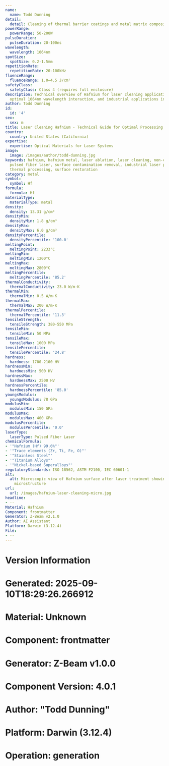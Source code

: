 ```yaml
---
name:
  name: Todd Dunning
detail:
  detail: Cleaning of thermal barrier coatings and metal matrix composites
powerRange:
  powerRange: 50-200W
pulseDuration:
  pulseDuration: 20-100ns
wavelength:
  wavelength: 1064nm
spotSize:
  spotSize: 0.2-1.5mm
repetitionRate:
  repetitionRate: 20-100kHz
fluenceRange:
  fluenceRange: 1.0–4.5 J/cm²
safetyClass:
  safetyClass: Class 4 (requires full enclosure)
description: Technical overview of Hafnium for laser cleaning applications, including
  optimal 1064nm wavelength interaction, and industrial applications in surface preparation.
author: Todd Dunning
id:
  id: '4'
sex:
  sex: m
title: Laser Cleaning Hafnium - Technical Guide for Optimal Processing
country:
  country: United States (California)
expertise:
  expertise: Optical Materials for Laser Systems
image:
  image: /images/author/todd-dunning.jpg
keywords: hafnium, hafnium metal, laser ablation, laser cleaning, non-contact cleaning,
  pulsed fiber laser, surface contamination removal, industrial laser parameters,
  thermal processing, surface restoration
category: metal
symbol:
  symbol: Hf
formula:
  formula: Hf
materialType:
  materialType: metal
density:
  density: 13.31 g/cm³
densityMin:
  densityMin: 1.8 g/cm³
densityMax:
  densityMax: 6.0 g/cm³
densityPercentile:
  densityPercentile: '100.0'
meltingPoint:
  meltingPoint: 2233°C
meltingMin:
  meltingMin: 1200°C
meltingMax:
  meltingMax: 2800°C
meltingPercentile:
  meltingPercentile: '85.2'
thermalConductivity:
  thermalConductivity: 23.0 W/m·K
thermalMin:
  thermalMin: 0.5 W/m·K
thermalMax:
  thermalMax: 200 W/m·K
thermalPercentile:
  thermalPercentile: '11.3'
tensileStrength:
  tensileStrength: 380-550 MPa
tensileMin:
  tensileMin: 50 MPa
tensileMax:
  tensileMax: 1000 MPa
tensilePercentile:
  tensilePercentile: '24.8'
hardness:
  hardness: 1700-2100 HV
hardnessMin:
  hardnessMin: 500 HV
hardnessMax:
  hardnessMax: 2500 HV
hardnessPercentile:
  hardnessPercentile: '85.0'
youngsModulus:
  youngsModulus: 78 GPa
modulusMin:
  modulusMin: 150 GPa
modulusMax:
  modulusMax: 400 GPa
modulusPercentile:
  modulusPercentile: '0.0'
laserType:
  laserType: Pulsed Fiber Laser
chemicalFormula:
- '"Hafnium (Hf) 99.6%"'
- '"Trace elements (Zr, Ti, Fe, O)"'
- '"Stainless Steel"'
- '"Titanium Alloys"'
- '"Nickel-based Superalloys"'
regulatoryStandards: ISO 18562, ASTM F2100, IEC 60601-1
alt:
  alt: Microscopic view of Hafnium surface after laser treatment showing preserved
    microstructure
url:
  url: /images/hafnium-laser-cleaning-micro.jpg
headline:
- --
Material: Hafnium
Component: frontmatter
Generator: Z-Beam v2.1.0
Author: AI Assistant
Platform: Darwin (3.12.4)
File:
- --
---
```


# Version Information
# Generated: 2025-09-10T18:29:26.266912
# Material: Unknown
# Component: frontmatter
# Generator: Z-Beam v1.0.0
# Component Version: 4.0.1
# Author: "Todd Dunning"
# Platform: Darwin (3.12.4)
# Operation: generation
